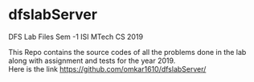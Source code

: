 # dfslabServer
DFS Lab Files Sem -1 ISI MTech CS 2019

This Repo contains the source codes of all the problems done in the lab along with assignment and tests for the year 2019.<br>
Here is the link https://github.com/omkar1610/dfslabServer/
